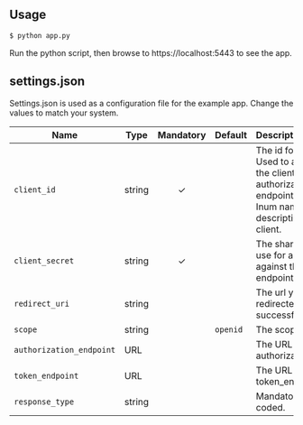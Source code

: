 ## Usage

```bash
$ python app.py
```
Run the python script, then browse to https://localhost:5443 to see the app.

## settings.json
Settings.json is used as a configuration file for the example app. Change the values to match your system.

Name            | Type    | Mandatory | Default  | Description
----------------| ------- | :-------: | -------- | :---------------
`client_id`     | string  |    ✓      |          | The id for the client. Used to authenticate the client against the authorization server endpoint. It may be the Inum name in the description of the client.
`client_secret` | string  |    ✓      |          | The shared secret to use for authentication against the token endpoint.
`redirect_uri`         | string  |           |  | The url you are redirected to after a successful login.
`scope`         | string  |           | `openid` | The scopes to ask for.
`authorization_endpoint` | URL |     |          | The URL to the authorization_endpoint.
`token_endpoint`| URL     |           |          | The URL to the token_endpoint.
`response_type`        | string  |          |          | Mandatory, hard coded.

